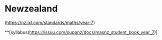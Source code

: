 # Newzealand
(https://nz.ixl.com/standards/maths/year-7)

**[syllabus(https://issuu.com/oupanz/docs/masnz_student_book_year_7)]
